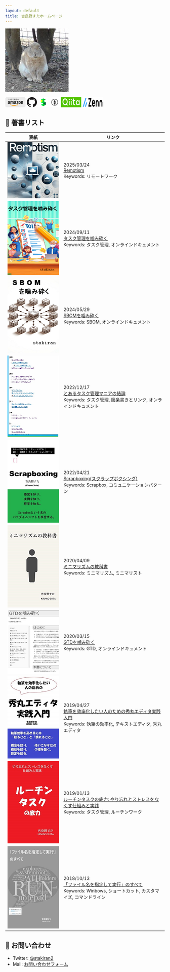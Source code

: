 ```yaml
---
layout: default
title: 吉良野すたホームページ
---
```


![avatar](assets/img/avatar_half.jpg)

<a href="https://www.amazon.co.jp/%E5%90%89%E8%89%AF%E9%87%8E%E3%81%99%E3%81%9F/e/B07JLHMBDV"><img src="assets/logo/kindle_gray.png" width="64" height="32"></a>
<a href="https://github.com/stakiran"><img src="assets/logo/GitHub-Mark-32px.png"></a>
<a href="https://scrapbox.io/stao/"><img src="assets/logo/scrapbox_logo.svg" width="32" height="32"></a>
<a href="http://stakiran.hatenablog.com/"><img src="assets/logo/hatenablog-logo.svg" width="32" height="32"></a>
<a href="https://qiita.com/sta"><img src="assets/logo/qiita.png" width="64" height="32"></a>
<a href="https://zenn.dev/sta"><img src="assets/logo/zenn.png" width="64" height="32"></a>

## :book: 著書リスト

| 表紙 | リンク |
| ---- | ------ |
| <a href="https://zenn.dev/sta/books/remotism-book">![remotism.png](assets/img/remotism.png)</a> | 2025/03/24<br>[Remotism](https://zenn.dev/sta/books/remotism-book)<br>Keywords: リモートワーク |
| <a href="https://zenn.dev/sta/books/taskmanagement-kamikudaku">![taskmanagement_kamikudaku.png](assets/img/taskmanagement_kamikudaku.png)</a> | 2024/09/11<br>[タスク管理を噛み砕く](https://zenn.dev/sta/books/taskmanagement-kamikudaku)<br>Keywords: タスク管理, オンラインドキュメント |
| <a href="https://zenn.dev/sta/books/sbom-kamikudaku">![sbom_kamikudaku.png](assets/img/sbom_kamikudaku.png)</a> | 2024/05/29<br>[SBOMを噛み砕く](https://zenn.dev/sta/books/sbom-kamikudaku)<br>Keywords: SBOM, オンラインドキュメント |
| <a href="https://tms1.vercel.app/">![tms1.jpg](assets/img/tms1.jpg)</a> | 2022/12/17<br>[とあるタスク管理マニアの結論](https://tms1.vercel.app/)<br>Keywords: タスク管理, 箇条書きとリンク, オンラインドキュメント |
| <a href="https://www.amazon.co.jp/gp/product/B09YLFQZ29">![15_scrapbox.jpg](assets/img/15_scrapbox.jpg)</a> | 2022/04/21<br>[Scrapboxing(スクラップボクシング)](https://www.amazon.co.jp/gp/product/B09YLFQZ29)<br>Keywords: Scrapbox, コミュニケーションパターン |
| <a href="https://www.amazon.co.jp/dp/B086WR1YDZ">![06_minimalismc.jpg](assets/img/06_minimalism.jpg)</a> | 2020/04/09<br>[ミニマリズムの教科書](https://www.amazon.co.jp/dp/B086WR1YDZ)<br>Keywords: ミニマリズム, ミニマリスト |
| <a href="https://stakiran.github.io/gtd_kamikudaku/">![05_gtd_onlinedoc.jpg](assets/img/05_gtd_onlinedoc.jpg)</a> | 2020/03/15<br>[GTDを噛み砕く](https://stakiran.github.io/gtd_kamikudaku/)<br>Keywords: GTD, オンラインドキュメント |
| <a href="https://www.amazon.co.jp/gp/product/B07R6FTSMT/">![03_hidemaru.jpg](assets/img/03_hidemaru.jpg)</a> | 2019/04/27<br>[執筆を効率化したい人のための秀丸エディタ実践入門](https://www.amazon.co.jp/gp/product/B07R6FTSMT/)<br>Keywords: 執筆の効率化, テキストエディタ, 秀丸エディタ |
| <a href="https://www.amazon.co.jp/gp/product/B07MJW8MVD/">![02_routinetask.jpg](assets/img/02_routinetask.jpg)</a> | 2019/01/13<br>[ルーチンタスクの底力: やり忘れとストレスをなくす仕組みと実践](https://www.amazon.co.jp/gp/product/B07MJW8MVD/)<br>Keywords: タスク管理, ルーチンワーク |
| <a href="https://www.amazon.co.jp/gp/product/B07JF3BHP5/">![01_run.jpg](assets/img/01_run.jpg)</a> | 2018/10/13<br>[「ファイル名を指定して実行」のすべて](https://www.amazon.co.jp/gp/product/B07JF3BHP5/)<br>Keywords: Winbows, ショートカット, カスタマイズ, コマンドライン |

## :email: お問い合わせ
- Twitter: [@stakiran2](https://twitter.com/stakiran2)
- Mail: [お問い合わせフォーム](https://forms.gle/VPnemhHTKLsGnyQc8)
